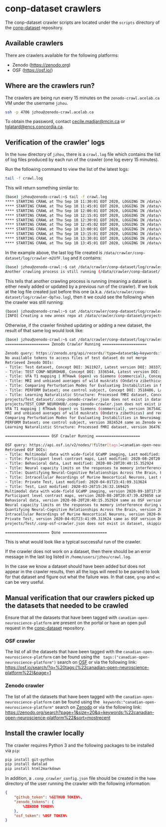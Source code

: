 # conp-dataset crawlers

The conp-dataset crawler scripts are located under the `scripts` directory of the [conp-dataset](https://github.com/CONP-PCNO/conp-dataset) repository.

## Available crawlers

There are crawlers available for the following platforms:

- Zenodo (https://zenodo.org)
- OSF (https://osf.io/)

## Where are the crawlers run?

The crawlers are being run every 15 minutes on the `zenodo-crawl.acelab.ca` VM under the username `jzhou`.

```bash
ssh -p 4706 jzhou@zenodo-crawl.acelab.ca
```

To obtain the password, contact cecile.madjar@mcin.ca or tglatard@encs.concordia.ca.

## Verification of the crawler' logs

In the `home` directory of `jzhou`, there is a `crawl.log` file which contains the list of log files produced by each run of the crawler (one log every 15 minutes).

Run the following command to view the list of the latest logs:

```bash
tail -f crawl.log
```

This will return something similar to:

```bash
(base) jzhou@zenodo-crawl:~$ tail -f crawl.log 
**** STARTING CRAWL at Thu Sep 10 11:30:01 EDT 2020, LOGGING IN /data/crawler/conp-dataset/log/crawler-f6WS3.log ****
**** STARTING CRAWL at Thu Sep 10 11:45:01 EDT 2020, LOGGING IN /data/crawler/conp-dataset/log/crawler-jdWv5.log ****
**** STARTING CRAWL at Thu Sep 10 12:00:01 EDT 2020, LOGGING IN /data/crawler/conp-dataset/log/crawler-FIkC0.log ****
**** STARTING CRAWL at Thu Sep 10 12:15:01 EDT 2020, LOGGING IN /data/crawler/conp-dataset/log/crawler-yOxdu.log ****
**** STARTING CRAWL at Thu Sep 10 12:30:01 EDT 2020, LOGGING IN /data/crawler/conp-dataset/log/crawler-5Nl11.log ****
**** STARTING CRAWL at Thu Sep 10 12:45:02 EDT 2020, LOGGING IN /data/crawler/conp-dataset/log/crawler-p1xDU.log ****
**** STARTING CRAWL at Thu Sep 10 13:00:01 EDT 2020, LOGGING IN /data/crawler/conp-dataset/log/crawler-573ka.log ****
**** STARTING CRAWL at Thu Sep 10 13:15:01 EDT 2020, LOGGING IN /data/crawler/conp-dataset/log/crawler-s1b2P.log ****
**** STARTING CRAWL at Thu Sep 10 13:30:01 EDT 2020, LOGGING IN /data/crawler/conp-dataset/log/crawler-OpTxo.log ****
**** STARTING CRAWL at Thu Sep 10 13:45:01 EDT 2020, LOGGING IN /data/crawler/conp-dataset/log/crawler-m2UfF.log ****
```

In the example above, the last log file created is `/data/crawler/conp-dataset/log/crawler-m2UfF.log` and it contains:

```bash
(base) jzhou@zenodo-crawl:~$ cat /data/crawler/conp-dataset/log/crawler-m2UfF.log
Another crawling process is still running (/data/crawler/conp-dataset/.crawling exists), exiting!
```

This tells that another crawling process is running (meaning a dataset is either newly added or updated by a previous run of the crawler). If we look at the log file created just before this one (a.k.a. `/data/crawler/conp-dataset/log/crawler-OpTxo.log`), then it we could see the following when the crawler was still running:

```bash
(base) jzhou@zenodo-crawl:~$ cat /data/crawler/conp-dataset/log/crawler-OpTxo.log
[INFO] Creating a new annex repo at /data/crawler/conp-dataset/projects/Multimodal_data_with_wide_field_GCaMP_imaging 
```

Otherwise, if the crawler finished updating or adding a new dataset, the result of that same log would look like:

```bash
(base) jzhou@zenodo-crawl:~$ cat /data/crawler/conp-dataset/log/crawler-UZFP8.log
==================== Zenodo Crawler Running ====================

Zenodo query: https://zenodo.org/api/records/?type=dataset&q=keywords:"canadian-open-neuroscience-platform"
No available tokens to access files of test dataset do not merge
Retrieved Zenodo DOIs: 
- Title: Test dataset, Concept DOI: 3611927, Latest version DOI: 3833728
- Title: TEST CONP-NEUROHUB, Concept DOI: 3336544, Latest version DOI: 3336545
- Title: VFA T1 mapping | RTHawk (open) vs Siemens (commercial), Concept DOI: 3675441, Latest version DOI: 3675442
- Title: MRI and unbiased averages of wild muskrats (Ondatra zibethicus) and red squirrels (Tamiasciurus hudsonicus), Concept DOI: 3687253, Latest version DOI: 3687254
- Title: Comparing Perturbation Modes for Evaluating Instabilities in Neuroimaging: Processed NKI-RS Subset (08/2019), Concept DOI: 3755199, Latest version DOI: 3755200
- Title: PERFORM Dataset; one control subject, Concept DOI: 3518486, Latest version DOI: 3824524
- Title: Learning Naturalistic Structure: Processed fMRI dataset, Concept DOI: 3647610, Latest version DOI: 3647611
projects/Test_dataset/.conp-zenodo-crawler.json does not exist in dataset, skipping
projects/TEST_CONP_NEUROHUB/.conp-zenodo-crawler.json does not exist in dataset, skipping
VFA T1 mapping | RTHawk (open) vs Siemens (commercial), version 3675442 same as Zenodo vesion DOI, no need to update
MRI and unbiased averages of wild muskrats (Ondatra zibethicus) and red squirrels (Tamiasciurus hudsonicus), version 3687254 same as Zenodo vesion DOI, no need to update
Comparing Perturbation Modes for Evaluating Instabilities in Neuroimaging: Processed NKI-RS Subset (08/2019), version 3755200 same as Zenodo vesion DOI, no need to update
PERFORM Dataset; one control subject, version 3824524 same as Zenodo vesion DOI, no need to update
Learning Naturalistic Structure: Processed fMRI dataset, version 3647611 same as Zenodo vesion DOI, no need to update

==================== OSF Crawler Running ====================

OSF query: https://api.osf.io/v2/nodes/?filter[tags]=canadian-open-neuroscience-platform
Retrieved OSF DOIs: 
- Title: Multimodal data with wide-field GCaMP imaging, Last modified: 2020-09-10T17:39:11.264182
- Title: Participant level contrast maps, Last modified: 2020-08-20T20:47:39.429850
- Title: Behavioral data, Last modified: 2020-08-20T20:40:15.352924
- Title: Neural capacity limits on the responses to memory interference during working memory in young and old adults, Last modified: 2020-08-20T19:23:58.721264
- Title: Quantifying Neural-Cognitive Relationships Across the Brain, Last modified: 2020-08-20T19:20:16.140081
- Title: Intracellular Recordings of Murine Neocortical Neurons, Last modified: 2020-04-18T19:34:10.458118
- Title: Private Test, Last modified: 2020-04-01T23:41:09.313624
- Title: Test, Last modified: 2020-03-26T15:26:32.169425
Multimodal data with wide-field GCaMP imaging, version 2020-09-10T17:39:11.264182 same as OSF version DOI, no need to update
Participant level contrast maps, version 2020-08-20T20:47:39.429850 same as OSF version DOI, no need to update
Behavioral data, version 2020-08-20T20:40:15.352924 same as OSF version DOI, no need to update
Neural capacity limits on the responses to memory interference during working memory in young and old adults, version 2020-08-20T19:23:58.721264 same as OSF version DOI, no need to update
Quantifying Neural-Cognitive Relationships Across the Brain, version 2020-08-20T19:20:16.140081 same as OSF version DOI, no need to update
Intracellular Recordings of Murine Neocortical Neurons, version 2020-04-18T19:34:10.458118 same as OSF version DOI, no need to update
Private Test, version 2020-04-01T23:41:09.313624 same as OSF version DOI, no need to update
projects/Test/.conp-osf-crawler.json does not exist in dataset, skipping

==================== Done ====================
```

This is what would look like a typical successful run of the crawler.

If the crawler does not work on a dataset, then there should be an error message in the last log listed in `/home/users/jzhou/crawl.log`. 

In the case we know a dataset should have been added but does not appear in the crawler results, then all the logs will need to be parsed to look for that dataset and figure out what the failure was. In that case, `grep` and `wc` can be very useful.

## Manual verification that our crawlers picked up the datasets that needed to be crawled

Ensure that all the datasets that have been tagged with `canadian-open-neuroscience-platform` are present on the portal or have an open pull request in the [conp-dataset](https://github.com/CONP-PCNO/conp-dataset) repository.

### OSF crawler

The list of all the datasets that have been tagged with the `canadian-open-neuroscience-platform` can be found using the ` tags:("canadian-open-neuroscience-platform")` search on [OSF](https://osf.io) or via the following link: https://osf.io/search/?q=%20tags:(%22canadian-open-neuroscience-platform%22)&page=1 


### Zenodo crawler

The list of all the datasets that have been tagged with the `canadian-open-neuroscience-platform` can be found using the ` keywords:"canadian-open-neuroscience-platform"` search on [Zenodo](https://zenodo.org) or via the following link: https://zenodo.org/search?page=1&size=20&q=keywords:%22canadian-open-neuroscience-platform%22&sort=mostrecent

## Install the crawler locally

The crawler requires Python 3 and the following packages to be installed via `pip`:

```bash
pip install git-python
pip install datalad
pip install html2markdown
``` 

In addition, a `.conp_crawler_config.json` file should be created in the `home` directory of the user running the crawler with the following information:

```json
{
    "github_token": %GITHUB TOKEN%,
    "zenodo_tokens": {
        %ZENODO TOKEN%
    },
    "osf_token": %OSF TOKEN%
}
```
